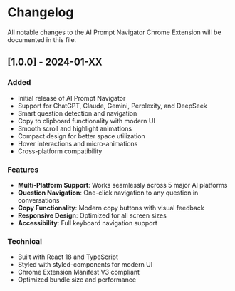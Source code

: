 # Changelog

All notable changes to the AI Prompt Navigator Chrome Extension will be documented in this file.

## [1.0.0] - 2024-01-XX

### Added

- Initial release of AI Prompt Navigator
- Support for ChatGPT, Claude, Gemini, Perplexity, and DeepSeek
- Smart question detection and navigation
- Copy to clipboard functionality with modern UI
- Smooth scroll and highlight animations
- Compact design for better space utilization
- Hover interactions and micro-animations
- Cross-platform compatibility

### Features

- **Multi-Platform Support**: Works seamlessly across 5 major AI platforms
- **Question Navigation**: One-click navigation to any question in conversations
- **Copy Functionality**: Modern copy buttons with visual feedback
- **Responsive Design**: Optimized for all screen sizes
- **Accessibility**: Full keyboard navigation support

### Technical

- Built with React 18 and TypeScript
- Styled with styled-components for modern UI
- Chrome Extension Manifest V3 compliant
- Optimized bundle size and performance
